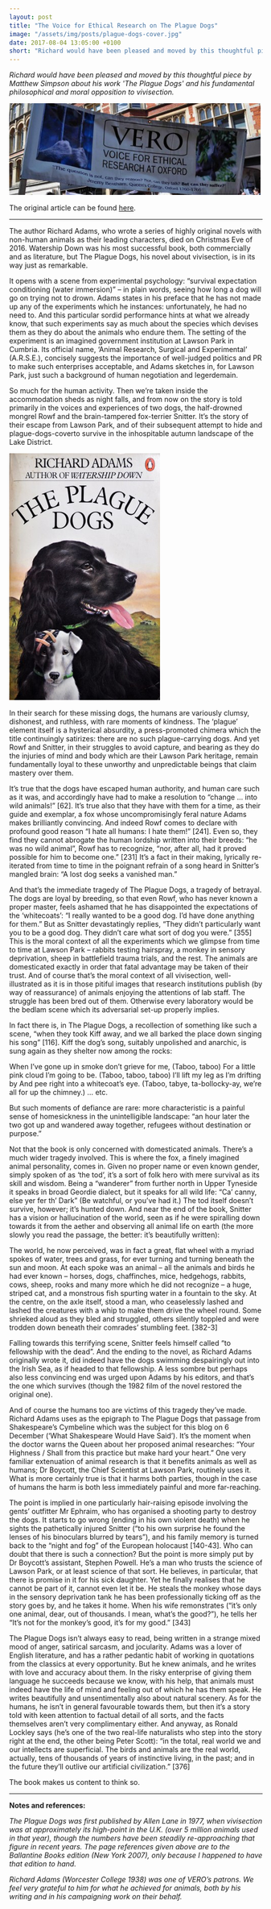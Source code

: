 ```yaml
---
layout: post
title: "The Voice for Ethical Research on The Plague Dogs"
image: "/assets/img/posts/plague-dogs-cover.jpg"
date: 2017-08-04 13:05:00 +0100
short: "Richard would have been pleased and moved by this thoughtful piece by Matthew Simpson about his work 'The Plague Dogs' and his fundamental philosophical and moral opposition to vivisection."
---
```


_Richard would have been pleased and moved by this thoughtful piece by Matthew Simpson about his work 'The Plague Dogs' and his fundamental philosophical and moral opposition to vivisection._

[![VERO Banner](/assets/img/posts/ethical.jpg)](https://voiceforethicalresearchatoxford.wordpress.com/tag/richard-adams/)

The original article can be found [here](https://voiceforethicalresearchatoxford.wordpress.com/tag/richard-adams/).

---
  
The author Richard Adams, who wrote a series of highly original novels with non-human animals as their leading characters, died on Christmas Eve of 2016. Watership Down was his most successful book, both commercially and as literature, but The Plague Dogs, his novel about vivisection, is in its way just as remarkable.

It opens with a scene from experimental psychology: “survival expectation conditioning (water immersion)” – in plain words, seeing how long a dog will go on trying not to drown. Adams states in his preface that he has not made up any of the experiments which he instances: unfortunately, he had no need to. And this particular sordid performance hints at what we already know, that such experiments say as much about the species which devises them as they do about the animals who endure them. The setting of the experiment is an imagined government institution at Lawson Park in Cumbria. Its official name, ‘Animal Research, Surgical and Experimental’ (A.R.S.E.), concisely suggests the importance of well-judged politics and PR to make such enterprises acceptable, and Adams sketches in, for Lawson Park, just such a background of human negotiation and legerdemain.

So much for the human activity. Then we’re taken inside the accommodation sheds as night falls, and from now on the story is told primarily in the voices and experiences of two dogs, the half-drowned mongrel Rowf and the brain-tampered fox-terrier Snitter. It’s  the story of their escape from Lawson Park, and of their subsequent attempt to hide and  plague-dogs-coverto survive in the inhospitable autumn landscape of the Lake District.

![The Plague Dogs Cover](/assets/img/posts/plague-dogs-cover.jpg)

In their search for these missing dogs, the humans are variously clumsy, dishonest, and ruthless, with rare moments of kindness. The ‘plague’ element itself is a hysterical absurdity, a press-promoted chimera which the title continuingly satirizes: there are no such plague-carrying dogs. And yet Rowf and Snitter, in their struggles to avoid capture, and bearing as they do the injuries of mind and body which are their Lawson Park heritage, remain fundamentally loyal to these unworthy and unpredictable beings that claim mastery over them.

It’s true that the dogs have escaped human authority, and human care such as it was, and accordingly have had to make a resolution to “change … into wild animals!” [62]. It’s true also that they have with them for a time, as their guide and exemplar, a fox whose uncompromisingly feral nature Adams makes brilliantly convincing. And indeed Rowf comes to declare with profound good reason “I hate all humans: I hate them!” [241]. Even so, they find they cannot abrogate the human lordship written into their breeds: “he was no wild animal”, Rowf has to recognize, “nor, after all, had it proved possible for him to become one.” [231] It’s a fact in their making, lyrically re-iterated from time to time in the poignant refrain of a song heard in Snitter’s mangled brain: “A lost dog seeks a vanished man.”

And that’s the immediate tragedy of The Plague Dogs, a tragedy of betrayal. The dogs are loyal by breeding, so that even Rowf, who has never known a proper master, feels ashamed that he has disappointed the expectations of the ‘whitecoats’: “I really wanted to be a good dog. I’d have done anything for them.” But as Snitter devastatingly replies, “They didn’t particularly want you to be a good dog. They didn’t care what sort of dog you were.” [355] This is the moral context of all the experiments which we glimpse from time to time at Lawson Park – rabbits testing hairspray, a monkey in sensory deprivation, sheep in battlefield trauma trials, and the rest. The animals are domesticated exactly in order that fatal advantage may be taken of their trust. And of course that’s the moral context of all vivisection, well-illustrated as it is in those pitiful images that research institutions publish (by way of reassurance) of animals enjoying the attentions of lab staff. The struggle has been bred out of them. Otherwise every laboratory would be the bedlam scene which its adversarial set-up properly implies.

In fact there is, in The Plague Dogs, a recollection of something like such a scene, “when they took Kiff away, and we all barked the place down singing his song” [116].  Kiff the dog’s song, suitably unpolished and anarchic, is sung again as they shelter now among the rocks:

When I’ve gone up in smoke don’t grieve for me,
(Taboo, taboo)
For a little pink cloud I’m going to be.
(Taboo, taboo, taboo)
I’ll lift my leg as I’m drifting by
And pee right into a whitecoat’s eye.
(Taboo, tabye, ta-bollocky-ay, we’re all for up the chimney.)  … etc.

But such moments of defiance are rare: more characteristic is a painful sense of homesickness in the unintelligible landscape: “an hour later the two got up and wandered away together, refugees without destination or purpose.”

Not that the book is only concerned with domesticated animals. There’s a much wider tragedy involved. This is where the fox, a finely imagined animal personality, comes in. Given no proper name or even known gender, simply spoken of as ‘the tod’, it’s a sort of folk hero with mere survival as its skill and wisdom. Being a “wanderer” from further north in Upper Tyneside it speaks in broad Geordie dialect, but it speaks for all wild life: “Ca’ canny, else yer fer th’ Dark” (Be watchful, or you’ve had it.) The tod itself doesn’t survive, however; it’s hunted down. And near the end of the book, Snitter has a vision or hallucination of the world, seen as if he were spiralling down towards it from the aether and observing all animal life on earth (the more slowly you read the passage, the better: it’s beautifully written):

The world, he now perceived, was in fact a great, flat wheel with a myriad spokes of water, trees and grass, for ever turning and turning beneath the sun and moon. At each spoke was an animal – all the animals and birds he had ever known – horses, dogs, chaffinches, mice, hedgehogs, rabbits, cows, sheep, rooks and many more which he did not recognize – a huge, striped cat, and a monstrous fish spurting water in a fountain to the sky. At the centre, on the axle itself, stood a man, who ceaselessly lashed and lashed the creatures with a whip to make them drive the wheel round. Some shrieked aloud as they bled and struggled, others silently toppled and were trodden down beneath their comrades’ stumbling feet. [382-3]

Falling towards this terrifying scene, Snitter feels himself called “to fellowship with the dead”. And the ending to the novel, as Richard Adams originally wrote it, did indeed have the dogs swimming despairingly out into the Irish Sea, as if headed to that fellowship. A less sombre but perhaps also less convincing end was urged upon Adams by his editors, and that’s the one which survives (though the 1982 film of the novel restored the original one).

And of course the humans too are victims of this tragedy they’ve made. Richard Adams uses as the epigraph to The Plague Dogs that passage from Shakespeare’s Cymbeline which was the subject for this blog on 6 December (‘What Shakespeare Would Have Said’). It’s the moment when the doctor warns the Queen about her proposed animal researches: “Your Highness / Shall from this practice but make hard your heart.”  One very familiar extenuation of animal research is that it benefits animals as well as humans; Dr Boycott, the Chief Scientist at Lawson Park, routinely uses it. What is more certainly true is that it harms both parties, though in the case of humans the harm is both less immediately painful and more far-reaching.

The point is implied in one particularly hair-raising episode involving the gents’ outfitter Mr Ephraim, who has organised a shooting party to destroy the dogs. It starts to go wrong (ending in his own violent death) when he sights the pathetically injured Snitter (“to his own surprise he found the lenses of his binoculars blurred by tears”), and his family memory is turned back to the “night and fog” of the European holocaust [140-43]. Who can doubt that there is such a connection? But the point is more simply put by Dr Boycott’s assistant, Stephen Powell. He’s a man who trusts the science of Lawson Park, or at least science of that sort. He believes, in particular, that there is promise in it for his sick daughter. Yet he finally realises that he cannot be part of it, cannot even let it be. He steals the monkey whose days in the sensory deprivation tank he has been professionally ticking off as the story goes by, and he takes it home. When his wife remonstrates (“it’s only one animal, dear, out of thousands. I mean, what’s the good?”), he tells her “It’s not for the monkey’s good, it’s for my good.” [343]

The Plague Dogs isn’t always easy to read, being written in a strange mixed mood of anger, satirical sarcasm, and jocularity. Adams was a lover of English literature, and has a rather pedantic habit of working in quotations from the classics at every opportunity. But he knew animals, and he writes with love and accuracy about them. In the risky enterprise of giving them language he succeeds because we know, with his help, that animals must indeed have the life of mind and feeling out of which he has them speak. He writes beautifully and unsentimentally also about natural scenery. As for the humans, he isn’t in general favourable towards them, but then it’s a story told with keen attention to factual detail of all sorts, and the facts themselves aren’t very complimentary either. And anyway, as Ronald Lockley says (he’s one of the two real-life naturalists who step into the story right at the end, the other being Peter Scott): “in the total, real world we and our intellects are superficial. The birds and animals are the real world, actually, tens of thousands of years of instinctive living, in the past; and in the future they’ll outlive our artificial civilization.” [376]

The book makes us content to think so.

---

__Notes and references:__

_The Plague Dogs was first published by Allen Lane in 1977, when vivisection was at approximately its high-point in the U.K. (over 5 million animals used in that year), though the numbers have been steadily re-approaching that figure in recent years. The page references given above are to the Ballantine Books edition (New York 2007), only because I happened to have that edition to hand._

_Richard Adams (Worcester College 1938) was one of VERO’s patrons. We feel very grateful to him for what he achieved for animals, both by his writing and in his campaigning work on their behalf._